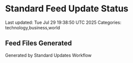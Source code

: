 # Standard Feed Update Status
Last updated: Tue Jul 29 19:38:50 UTC 2025
Categories: technology,business,world

## Feed Files Generated

Generated by Standard Updates Workflow
